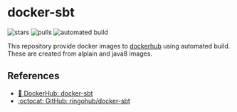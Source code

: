 # docker-sbt

![stars](https://img.shields.io/docker/stars/ringo/docker-sbt.svg)
![pulls](https://img.shields.io/docker/pulls/ringo/docker-sbt.svg)
![automated build](https://img.shields.io/docker/automated/ringo/dokcer-sbt.svg)

This repository provide docker images to [dockerhub](https://hub.docker.com/r/ringo/docker-sbt/) using automated build.
These are created from alplain and java8 images.

## References

- [🐳 DockerHub: docker-sbt](https://hub.docker.com/r/ringo/docker-sbt/)
- [:octocat: GitHub: ringohub/docker-sbt](https://github.com/ringohub/docker-sbt)
